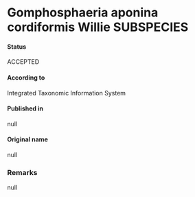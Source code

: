 # Gomphosphaeria aponina cordiformis Willie SUBSPECIES

#### Status
ACCEPTED

#### According to
Integrated Taxonomic Information System

#### Published in
null

#### Original name
null

### Remarks
null
